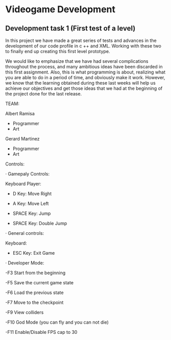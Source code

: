 # Videogame Development
## Development task 1 (First test of a level)

In this project we have made a great series of tests and advances in the development of our code profile in c ++ and XML. Working with these two to finally end up creating this first level prototype.

We would like to emphasize that we have had several complications throughout the process, and many ambitious ideas have been discarded in this first assignment. Also, this is what programming is about, realizing what you are able to do in a period of time, and obviously make it work. However, we know that the learning obtained during these last weeks will help us achieve our objectives and get those ideas that we had at the beginning of the project done for the last release.

TEAM:

Albert Ramisa
 - Programmer
 - Art
 
Gerard Martinez
- Programmer
- Art

Controls:

· Gamepaly Controls:

Keyboard Player:

  - D Key: Move Right
 
  - A Key: Move Left
 
  - SPACE Key: Jump
  
  - SPACE Key: Double Jump
 
  · General controls:

Keyboard: 
 
 - ESC Key: Exit Game

· Developer Mode:

 -F3 Start from the beginning
 
 -F5 Save the current game state
 
 -F6 Load the previous state
 
 -F7 Move to the checkpoint
 
 -F9 View colliders
 
 -F10 God Mode (you can fly and you can not die)
 
 -F11 Enable/Disable FPS cap to 30
 
